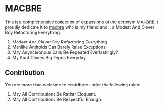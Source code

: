 # MACBRE

This is a comprehensive collection of expansions of the acronym MACBRE. I proudly dedicate it to [macbre](https://github.com/macbre) who is my friend and... a Modest And Clever Boy Refactoring Everything.

1. Modest And Clever Boy Refactoring Everything
2. Manlike Androids Can Barely Raise Exceptions
3. May Asynchronous Calls Be Repeated Everlastingly?
4. My Aunt Clones Big Repos Everyday

## Contribution

You are more than welcome to contribute under the following rules:

1. May All Contributions Be Rather Eloquent.
2. May All Contributions Be Respectful Enough.

